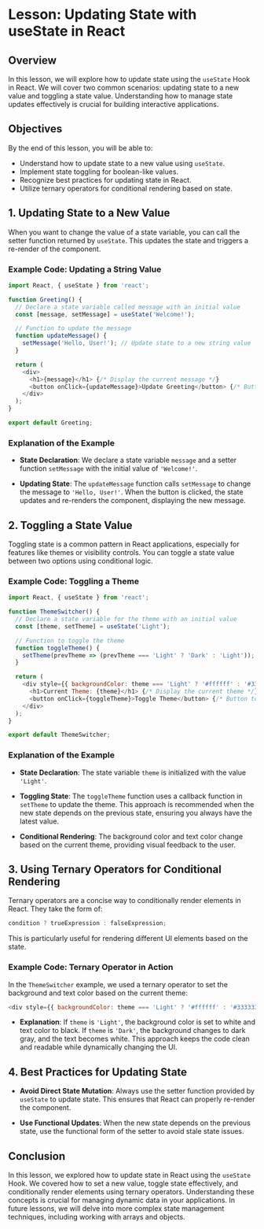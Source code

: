 # Lesson: Updating State with useState in React

## Overview

In this lesson, we will explore how to update state using the `useState` Hook in React. We will cover two common scenarios: updating state to a new value and toggling a state value. Understanding how to manage state updates effectively is crucial for building interactive applications.

## Objectives

By the end of this lesson, you will be able to:
- Understand how to update state to a new value using `useState`.
- Implement state toggling for boolean-like values.
- Recognize best practices for updating state in React.
- Utilize ternary operators for conditional rendering based on state.

## 1. Updating State to a New Value

When you want to change the value of a state variable, you can call the setter function returned by `useState`. This updates the state and triggers a re-render of the component.

### Example Code: Updating a String Value

```javascript
import React, { useState } from 'react';

function Greeting() {
  // Declare a state variable called message with an initial value
  const [message, setMessage] = useState('Welcome!');

  // Function to update the message
  function updateMessage() {
    setMessage('Hello, User!'); // Update state to a new string value
  }

  return (
    <div>
      <h1>{message}</h1> {/* Display the current message */}
      <button onClick={updateMessage}>Update Greeting</button> {/* Button to change the message */}
    </div>
  );
}

export default Greeting;
```

### Explanation of the Example

- **State Declaration**: We declare a state variable `message` and a setter function `setMessage` with the initial value of `'Welcome!'`.
  
- **Updating State**: The `updateMessage` function calls `setMessage` to change the message to `'Hello, User!'`. When the button is clicked, the state updates and re-renders the component, displaying the new message.

## 2. Toggling a State Value

Toggling state is a common pattern in React applications, especially for features like themes or visibility controls. You can toggle a state value between two options using conditional logic.

### Example Code: Toggling a Theme

```javascript
import React, { useState } from 'react';

function ThemeSwitcher() {
  // Declare a state variable for the theme with an initial value
  const [theme, setTheme] = useState('Light');

  // Function to toggle the theme
  function toggleTheme() {
    setTheme(prevTheme => (prevTheme === 'Light' ? 'Dark' : 'Light')); // Toggle the theme state
  }

  return (
    <div style={{ backgroundColor: theme === 'Light' ? '#ffffff' : '#333333', color: theme === 'Light' ? '#000000' : '#ffffff' }}>
      <h1>Current Theme: {theme}</h1> {/* Display the current theme */}
      <button onClick={toggleTheme}>Toggle Theme</button> {/* Button to change the theme */}
    </div>
  );
}

export default ThemeSwitcher;
```

### Explanation of the Example

- **State Declaration**: The state variable `theme` is initialized with the value `'Light'`.

- **Toggling State**: The `toggleTheme` function uses a callback function in `setTheme` to update the theme. This approach is recommended when the new state depends on the previous state, ensuring you always have the latest value.

- **Conditional Rendering**: The background color and text color change based on the current theme, providing visual feedback to the user.

## 3. Using Ternary Operators for Conditional Rendering

Ternary operators are a concise way to conditionally render elements in React. They take the form of:

```javascript
condition ? trueExpression : falseExpression;
```

This is particularly useful for rendering different UI elements based on the state.

### Example Code: Ternary Operator in Action

In the `ThemeSwitcher` example, we used a ternary operator to set the background and text color based on the current theme:

```javascript
<div style={{ backgroundColor: theme === 'Light' ? '#ffffff' : '#333333', color: theme === 'Light' ? '#000000' : '#ffffff' }}>
```

- **Explanation**: If `theme` is `'Light'`, the background color is set to white and text color to black. If `theme` is `'Dark'`, the background changes to dark gray, and the text becomes white. This approach keeps the code clean and readable while dynamically changing the UI.

## 4. Best Practices for Updating State

- **Avoid Direct State Mutation**: Always use the setter function provided by `useState` to update state. This ensures that React can properly re-render the component.

- **Use Functional Updates**: When the new state depends on the previous state, use the functional form of the setter to avoid stale state issues.

## Conclusion

In this lesson, we explored how to update state in React using the `useState` Hook. We covered how to set a new value, toggle state effectively, and conditionally render elements using ternary operators. Understanding these concepts is crucial for managing dynamic data in your applications. In future lessons, we will delve into more complex state management techniques, including working with arrays and objects.